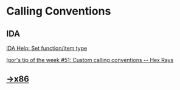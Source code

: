 # Calling Conventions
## IDA
[IDA Help: Set function/item type](https://www.hex-rays.com/products/ida/support/idadoc/1361.shtml)

[Igor's tip of the week #51: Custom calling conventions -- Hex Rays](https://hex-rays.com/blog/igors-tip-of-the-week-51-custom-calling-conventions/)

## [→x86](https://github.com/Chaoses-Ib/ComputerHardware/blob/main/Processors/ISAs/x86/Calling%20Conventions.md)